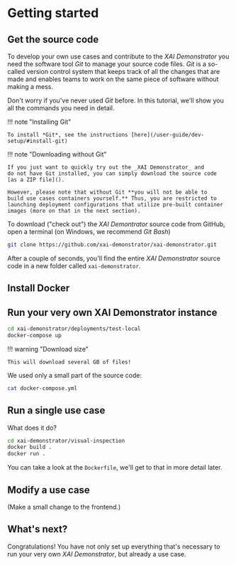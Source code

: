 # Getting started



## Get the source code

To develop your own use cases and contribute to the _XAI Demonstrator_
you need the software tool *Git* to manage your source code files.
*Git* is a so-called version control system that keeps track of all
the changes that are made and enables teams to work on the same piece
of software without making a mess.

Don't worry if you've never used *Git* before.
In this tutorial, we'll show you all the commands you need in detail.


!!! note "Installing Git"

    To install *Git*, see the instructions [here](/user-guide/dev-setup/#install-git)

!!! note "Downloading without Git"

    If you just want to quickly try out the _XAI Demonstrator_ and
    do not have Git installed, you can simply download the source code
    [as a ZIP file]().

    However, please note that without Git **you will not be able to
    build use cases containers yourself.** Thus, you are restricted to
    launching deployment configurations that utilize pre-built container
    images (more on that in the next section).

To download ("check out") the _XAI Demontrator_ source code from GitHub,
open a terminal (on Windows, we recommend *Git Bash*)
```bash
git clone https://github.com/xai-demonstrator/xai-demonstrator.git
```

After a couple of seconds, you'll find  the entire _XAI Demonstrator_ source
code in a new folder called `xai-demonstrator`.

## Install Docker


## Run your very own XAI Demonstrator instance


```bash
cd xai-demonstrator/deployments/test-local
docker-compose up
```

!!! warning "Download size"

    This will download several GB of files! 

We used only a small part of the source code:

```bash
cat docker-compose.yml
```

## Run a single use case

What does it do?

```bash
cd xai-demonstrator/visual-inspection
docker build .
docker run .
```

You can take a look at the `Dockerfile`, we'll get to that in
more detail later.

## Modify a use case

(Make a small change to the frontend.)

## What's next?

Congratulations!
You have not only set up everything that's necessary to run your very
own _XAI Demonstrator_, but already  a use case. 
